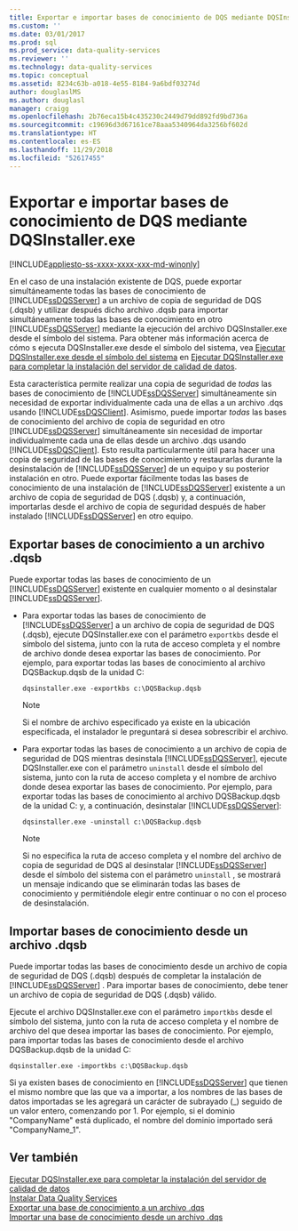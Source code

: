 ```yaml
---
title: Exportar e importar bases de conocimiento de DQS mediante DQSInstaller.exe | Microsoft Docs
ms.custom: ''
ms.date: 03/01/2017
ms.prod: sql
ms.prod_service: data-quality-services
ms.reviewer: ''
ms.technology: data-quality-services
ms.topic: conceptual
ms.assetid: 8234c63b-a018-4e55-8184-9a6bdf03274d
author: douglaslMS
ms.author: douglasl
manager: craigg
ms.openlocfilehash: 2b76eca15b4c435230c2449d79dd892fd9bd736a
ms.sourcegitcommit: c19696d3d67161ce78aaa5340964da3256bf602d
ms.translationtype: HT
ms.contentlocale: es-ES
ms.lasthandoff: 11/29/2018
ms.locfileid: "52617455"
---
```

# <a name="export-and-import-dqs-knowledge-bases-using-dqsinstallerexe"></a>Exportar e importar bases de conocimiento de DQS mediante DQSInstaller.exe

[!INCLUDE[appliesto-ss-xxxx-xxxx-xxx-md-winonly](../../includes/appliesto-ss-xxxx-xxxx-xxx-md-winonly.md)]

  En el caso de una instalación existente de DQS, puede exportar simultáneamente todas las bases de conocimiento de [!INCLUDE[ssDQSServer](../../includes/ssdqsserver-md.md)] a un archivo de copia de seguridad de DQS (.dqsb) y utilizar después dicho archivo .dqsb para importar simultáneamente todas las bases de conocimiento en otro [!INCLUDE[ssDQSServer](../../includes/ssdqsserver-md.md)] mediante la ejecución del archivo DQSInstaller.exe desde el símbolo del sistema. Para obtener más información acerca de cómo s ejecuta DQSInstaller.exe desde el símbolo del sistema, vea [Ejecutar DQSInstaller.exe desde el símbolo del sistema](../../data-quality-services/install-windows/run-dqsinstaller-exe-to-complete-data-quality-server-installation.md#CommandPrompt) en [Ejecutar DQSInstaller.exe para completar la instalación del servidor de calidad de datos](../../data-quality-services/install-windows/run-dqsinstaller-exe-to-complete-data-quality-server-installation.md).  
  
 Esta característica permite realizar una copia de seguridad de *todas* las bases de conocimiento de [!INCLUDE[ssDQSServer](../../includes/ssdqsserver-md.md)] simultáneamente sin necesidad de exportar individualmente cada una de ellas a un archivo .dqs usando [!INCLUDE[ssDQSClient](../../includes/ssdqsclient-md.md)]. Asimismo, puede importar *todas* las bases de conocimiento del archivo de copia de seguridad en otro [!INCLUDE[ssDQSServer](../../includes/ssdqsserver-md.md)] simultáneamente sin necesidad de importar individualmente cada una de ellas desde un archivo .dqs usando [!INCLUDE[ssDQSClient](../../includes/ssdqsclient-md.md)]. Esto resulta particularmente útil para hacer una copia de seguridad de las bases de conocimiento y restaurarlas durante la desinstalación de [!INCLUDE[ssDQSServer](../../includes/ssdqsserver-md.md)] de un equipo y su posterior instalación en otro. Puede exportar fácilmente todas las bases de conocimiento de una instalación de [!INCLUDE[ssDQSServer](../../includes/ssdqsserver-md.md)] existente a un archivo de copia de seguridad de DQS (.dqsb) y, a continuación, importarlas desde el archivo de copia de seguridad después de haber instalado [!INCLUDE[ssDQSServer](../../includes/ssdqsserver-md.md)] en otro equipo.  
  
##  <a name="export"></a> Exportar bases de conocimiento a un archivo .dqsb  
 Puede exportar todas las bases de conocimiento de un [!INCLUDE[ssDQSServer](../../includes/ssdqsserver-md.md)] existente en cualquier momento o al desinstalar [!INCLUDE[ssDQSServer](../../includes/ssdqsserver-md.md)].  
  
-   Para exportar todas las bases de conocimiento de [!INCLUDE[ssDQSServer](../../includes/ssdqsserver-md.md)] a un archivo de copia de seguridad de DQS (.dqsb), ejecute DQSInstaller.exe con el parámetro `exportkbs` desde el símbolo del sistema, junto con la ruta de acceso completa y el nombre de archivo donde desea exportar las bases de conocimiento. Por ejemplo, para exportar todas las bases de conocimiento al archivo DQSBackup.dqsb de la unidad C:  
  
    ```  
    dqsinstaller.exe -exportkbs c:\DQSBackup.dqsb  
    ```  
  
    > [!NOTE]  
    >  Si el nombre de archivo especificado ya existe en la ubicación especificada, el instalador le preguntará si desea sobrescribir el archivo.  
  
-   Para exportar todas las bases de conocimiento a un archivo de copia de seguridad de DQS mientras desinstala [!INCLUDE[ssDQSServer](../../includes/ssdqsserver-md.md)], ejecute DQSInstaller.exe con el parámetro `uninstall` desde el símbolo del sistema, junto con la ruta de acceso completa y el nombre de archivo donde desea exportar las bases de conocimiento. Por ejemplo, para exportar todas las bases de conocimiento al archivo DQSBackup.dqsb de la unidad C: y, a continuación, desinstalar [!INCLUDE[ssDQSServer](../../includes/ssdqsserver-md.md)]:  
  
    ```  
    dqsinstaller.exe -uninstall c:\DQSBackup.dqsb  
    ```  
  
    > [!NOTE]  
    >  Si no especifica la ruta de acceso completa y el nombre del archivo de copia de seguridad de DQS al desinstalar [!INCLUDE[ssDQSServer](../../includes/ssdqsserver-md.md)] desde el símbolo del sistema con el parámetro `uninstall` , se mostrará un mensaje indicando que se eliminarán todas las bases de conocimiento y permitiéndole elegir entre continuar o no con el proceso de desinstalación.  
  
##  <a name="import"></a> Importar bases de conocimiento desde un archivo .dqsb  
 Puede importar todas las bases de conocimiento desde un archivo de copia de seguridad de DQS (.dqsb) después de completar la instalación de [!INCLUDE[ssDQSServer](../../includes/ssdqsserver-md.md)] . Para importar bases de conocimiento, debe tener un archivo de copia de seguridad de DQS (.dqsb) válido.  
  
 Ejecute el archivo DQSInstaller.exe con el parámetro `importkbs` desde el símbolo del sistema, junto con la ruta de acceso completa y el nombre de archivo del que desea importar las bases de conocimiento. Por ejemplo, para importar todas las bases de conocimiento desde el archivo DQSBackup.dqsb de la unidad C:  
  
```  
dqsinstaller.exe -importkbs c:\DQSBackup.dqsb  
```  
  
 Si ya existen bases de conocimiento en [!INCLUDE[ssDQSServer](../../includes/ssdqsserver-md.md)] que tienen el mismo nombre que las que va a importar, a los nombres de las bases de datos importadas se les agregará un carácter de subrayado (_) seguido de un valor entero, comenzando por 1. Por ejemplo, si el dominio "CompanyName" está duplicado, el nombre del dominio importado será "CompanyName_1".  
  
## <a name="see-also"></a>Ver también  
 [Ejecutar DQSInstaller.exe para completar la instalación del servidor de calidad de datos](../../data-quality-services/install-windows/run-dqsinstaller-exe-to-complete-data-quality-server-installation.md)   
 [Instalar Data Quality Services](../../data-quality-services/install-windows/install-data-quality-services.md)   
 [Exportar una base de conocimiento a un archivo .dqs](../../data-quality-services/export-a-knowledge-base-to-a-dqs-file.md)   
 [Importar una base de conocimiento desde un archivo .dqs](../../data-quality-services/import-a-knowledge-base-from-a-dqs-file.md)  
  
  
